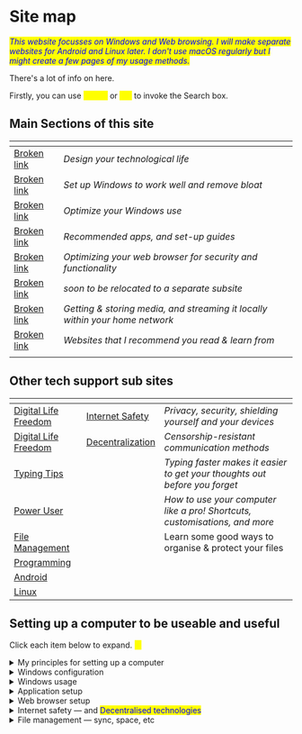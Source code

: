 # Site map

_<mark style="color:blue;">This website focusses on Windows and Web browsing. I will make separate websites for Android and Linux later. I don't use macOS regularly but I might create a few pages of my usage methods.</mark>_

There's a lot of info on here.&#x20;

Firstly, you can use <mark style="color:yellow;">`Ctrl+K`</mark> or <mark style="color:yellow;">`⌘+K`</mark> to invoke the Search box.

## Main Sections of this site

<table data-view="cards"><thead><tr><th data-card-target data-type="content-ref"></th><th></th></tr></thead><tbody><tr><td><a href="broken-reference">Broken link</a></td><td><em>Design your technological life</em></td></tr><tr><td><a href="broken-reference">Broken link</a></td><td><em>Set up Windows to work well and remove bloat</em></td></tr><tr><td><a href="broken-reference">Broken link</a></td><td><em>Optimize your Windows use</em></td></tr><tr><td><a href="broken-reference">Broken link</a></td><td><em>Recommended apps, and set-up guides</em> </td></tr><tr><td><a href="broken-reference">Broken link</a></td><td><em>Optimizing your web browser for security and functionality</em></td></tr><tr><td><a href="broken-reference">Broken link</a></td><td><em>soon to be relocated to a separate subsite</em></td></tr><tr><td><a href="broken-reference">Broken link</a></td><td><em>Getting &#x26; storing media, and streaming it locally within your home network</em></td></tr><tr><td><a href="broken-reference">Broken link</a></td><td><em>Websites that I recommend you read &#x26; learn from</em></td></tr><tr><td></td><td></td></tr></tbody></table>

## Other tech support sub sites

<table data-view="cards"><thead><tr><th data-card-target data-type="content-ref"></th><th data-type="content-ref"></th><th></th></tr></thead><tbody><tr><td><a href="https://app.gitbook.com/o/HGV4O8QFvR73oXn7Uxww/s/rM42SLcssAVNZFBbEvpa/">Digital Life Freedom</a></td><td><a href="https://app.gitbook.com/s/rM42SLcssAVNZFBbEvpa/">Internet Safety</a></td><td><em>Privacy, security, shielding yourself and your devices</em></td></tr><tr><td><a href="https://app.gitbook.com/o/HGV4O8QFvR73oXn7Uxww/s/rM42SLcssAVNZFBbEvpa/">Digital Life Freedom</a></td><td><a href="https://app.gitbook.com/s/rM42SLcssAVNZFBbEvpa/decentralization">Decentralization</a></td><td><em>Censorship-resistant communication methods</em></td></tr><tr><td><a href="https://app.gitbook.com/o/HGV4O8QFvR73oXn7Uxww/s/gumdVstDjfg97ryYDFqd/">Typing Tips</a></td><td></td><td><em>Typing faster makes it easier to get your thoughts out before you forget</em></td></tr><tr><td><a href="https://app.gitbook.com/o/HGV4O8QFvR73oXn7Uxww/s/qA7gVdU3GXPI3OOuI1Ep/">Power User</a></td><td></td><td><em>How to use your computer like a pro! Shortcuts, customisations, and more</em></td></tr><tr><td><a href="https://app.gitbook.com/o/HGV4O8QFvR73oXn7Uxww/s/52ZBaMLs5j9jIx6jPZE4/">File Management</a></td><td></td><td>Learn some good ways to organise &#x26; protect your files</td></tr><tr><td><a href="https://app.gitbook.com/o/HGV4O8QFvR73oXn7Uxww/s/PGFhTwaf64W6DvNZMIq3/">Programming</a></td><td></td><td></td></tr><tr><td><a href="https://app.gitbook.com/o/HGV4O8QFvR73oXn7Uxww/s/RoagBu006ype0QfSIBD3/">Android</a></td><td></td><td></td></tr><tr><td><a href="https://app.gitbook.com/o/HGV4O8QFvR73oXn7Uxww/s/dReyb7SQDRqnv8dfJBKn/">Linux</a></td><td></td><td></td></tr></tbody></table>







## Setting up a computer to be useable and useful

Click each item below to expand. <mark style="color:yellow;">**↓**</mark>

<details>

<summary>My principles for setting up a computer</summary>

* [decreasing-distraction.md](../principles-of-setup/decreasing-distraction.md "mention")
* [software-and-os-configuration.md](../principles-of-setup/software-and-os-configuration.md "mention") — Configuring the operating system to be uninvasive
* [hardware-selection](../principles-of-setup/hardware-selection/ "mention") — Choosing hardware that is ergonomic and unobtrusive
* [crafting-your-environment.md](../principles-of-setup/crafting-your-environment.md "mention") — Crafting your computer environment for focus.
* [back-up-everything-you-spend-time-creating.md](../principles-of-setup/back-up-everything-you-spend-time-creating.md "mention")<mark style="color:red;">!!!</mark>

</details>

<details>

<summary>Windows configuration</summary>

* [setting-up-a-new-windows-11-system](../windows-configuration/setting-up-a-new-windows-11-system/ "mention")
* [startup-apps.md](../windows-configuration/startup-apps.md "mention")
* [third-party-apps](../windows-configuration/third-party-apps/ "mention")
  * Apps for special features
  * [software-management.md](../windows-configuration/third-party-apps/software-management.md "mention") — Uninstaller apps
* [edge-make-it-stop.md](../windows-configuration/edge-make-it-stop.md "mention") — Simple ways to make Microsoft Edge shut the fucking fuck up
* [removing-bloatware](../windows-configuration/removing-bloatware/ "mention")
* [automating-tasks](../windows-configuration/automating-tasks/ "mention")
  * [time-synchronization.md](../windows-configuration/automating-tasks/time-synchronization.md "mention")

</details>

<details>

<summary>Windows usage</summary>

* [windows-tools.md](../windows-usage/windows-tools.md "mention") — tools that are already built in!
* [powertoys-tools.md](../windows-usage/powertoys-tools.md "mention") — tools to power up your computer
* [tips-on-handling-bugs.md](../windows-usage/tips-on-handling-bugs.md "mention")

</details>

<details>

<summary>Application setup</summary>

Introduction to [Broken link](broken-reference "mention").

* [getting-the-apps-you-need.md](../application-setup/application-setup/getting-the-apps-you-need.md "mention") in the first place
* [popular-apps-for-purposes.md](../application-setup/recommended-apps/popular-apps-for-purposes.md "mention")
* [underrated-useful-apps.md](../application-setup/recommended-apps/underrated-useful-apps.md "mention")
* [configuring-large-complex-apps.md](../application-setup/application-setup/configuring-large-complex-apps.md "mention") (e.g. performance settings in Photoshop)

</details>

<details>

<summary>Web browser setup</summary>

* [my-default-settings.md](../web-browser-setup/my-default-settings.md "mention")
* Good [browser-extensions.md](../web-browser-setup/browser-extensions.md "mention")
* [privacy-and-telemetry.md](../web-browser-setup/privacy-and-telemetry.md "mention")
* [passwords-and-security.md](../web-browser-setup/passwords-and-security.md "mention")

</details>

<details>

<summary>Internet safety — and <mark style="color:blue;">Decentralised technologies</mark> </summary>

* [Broken link](broken-reference "mention")&#x20;
* [Broken link](broken-reference "mention")&#x20;
  * [Broken link](broken-reference "mention")
  * cloud booting OS — swarm, deboot
  * file storage&#x20;
* [Broken link](broken-reference "mention") — circumventing simple website blocks when your government is a bit stupid and technologically inept&#x20;

</details>

<details>

<summary>File management — sync, space, etc</summary>

[Broken link](broken-reference "mention") — good management of files and personal data; difference between data storage (disks: HDDs, SSDs, flash, etc) and memory (RAM)

* [Broken link](broken-reference "mention") — windirstat \&simlr
* [Broken link](broken-reference "mention") — Backup, sync, file streaming — reasons, services, pros & cons
* [Broken link](broken-reference "mention") — Making it easier to find your files in the future
* [Broken link](broken-reference "mention")
  * Long-term vs short-term files and what type of hard drive to put them on
  * Shortest term: scratch disks (apps like Photoshop), pagefile.sys, swap space

</details>





